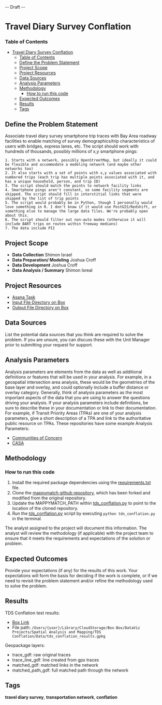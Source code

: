 -- Draft --
# Travel Diary Survey Conflation

### Table of Contents

- [Travel Diary Survey Conflation](#travel-diary-survey-conflation)
    - [Table of Contents](#table-of-contents)
  - [Define the Problem Statement](#define-the-problem-statement)
  - [Project Scope](#project-scope)
  - [Project Resources](#project-resources)
  - [Data Sources](#data-sources)
  - [Analysis Parameters](#analysis-parameters)
  - [Methodology](#methodology)
    - [How to run this code](#how-to-run-this-code)
  - [Expected Outcomes](#expected-outcomes)
  - [Results](#results)
  - [Tags](#tags)

## Define the Problem Statement

Associate travel diary survey smartphone trip traces with Bay Area roadway facilities to enable matching of survey demographics/trip characteristics of users with bridges, express lanes, etc. The script should work with hundreds of thousands, possibly millions of x,y smartphone pings:

    1. Starts with a network, possibly OpenStreetMap, but ideally it could be flexible and accommodate a modeling network (and maybe other networks too)
    2. It also starts with a set of points with x,y values associated with numbered trips (each trip has multiple points associated with it, and has a unique household, person, and trip ID)
    3. The script should match the points to network facility links
    4. Smartphone pings aren't constant, so some facility segments are skipped. The script should fill in interstitial links that were skipped by the list of trip points
    5. The script would probably be in Python, though I personally would love something in R. I don't know if it would use PostGIS/Redshift, or something else to manage the large data files. We're probably open about this.
    6. The script should filter out non-auto modes (otherwise it will include BART trips on routes within freeway medians)
    7. The data include PII

## Project Scope

- **Data Collection** Shimon Israel
- **Data Preparation/ Modeling**  Joshua Croff
- **Data Development**  Joshua Croff
- **Data Analysis / Summary**  Shimon Isreal 

## Project Resources

- [Asana Task](https://app.asana.com/0/304776046055605/1206835675432259/f)
- [Input File Directory on Box](https://mtcdrive.box.com/s/igest7sgigyt24rexyobsbdgr7vrl5ei)
- [Output File Directory on Box](https://mtcdrive.box.com/s/5zo8d8ytesqaqya23os543wkdf29ksfr)

## Data Sources

List the potential data sources that you think are required to solve the problem. If you are unsure, you can discuss these with the Unit Manager prior to submitting your request for support.

## Analysis Parameters

Analysis parameters are elements from the data as well as additional definitions or features that will be used in your analysis. For example, in a geospatial intersection area analysis, these would be the geometries of the base layer and overlay, and could optionally include a buffer distance or overlay category. Generally, think of analysis parameters as the most important aspects of the data that you are using to answer the questions driving your analysis. If your analysis parameters include definitions, be sure to describe these in your documentation or link to their documentation. For example, if Transit Priority Areas (TPAs) are one of your analysis parameters, give a short description of a TPA and link to the authoritative public resource on TPAs. These repositories have some example Analysis Parameters:

- [Communities of Concern](https://github.com/BayAreaMetro/Spatial-Analysis-Mapping-Projects/tree/master/Project-Documentation/Communities-of-Concern)
- [CASA](https://github.com/BayAreaMetro/Spatial-Analysis-Mapping-Projects/tree/master/Project-Documentation/CASA)

## Methodology

### How to run this code

1. Install the required package dependencies using the [requirements.txt](requirements/requirements.txt) file.
2. Clone the [mappymatch github repository](https://github.com/BayAreaMetro/mappymatch), which has been forked and modified from the original repository.
3. Update the MAPPYMATCH_PATH within [tds_conflation.py](tds_conflation.py#L13) to point to the location of the cloned repository.
4. Run the [tds_conflation.py](tds_conflation.py) script by executing `python tds_conflation.py` in the terminal.

The analyst assigned to the project will document this information. The analyst will review the methodology (if applicable) with the project team to ensure that it meets the requirements and expectations of the solution or problem.

## Expected Outcomes

Provide your expectations (if any) for the results of this work. Your expectations will form the basis for deciding if the work is complete, or if we need to revisit the problem statement and/or refine the methodology used to solve the problem.

## Results

TDS Conflation test results: 
- [Box Link](https://mtcdrive.box.com/s/9vbcd3l6w2kcwo20b1t15j8qic668jkj)
- File path: `/Users/{user}/Library/CloudStorage/Box-Box/DataViz Projects/Spatial Analysis and Mapping/TDS Conflation/Data/tds_conflation_results.gpkg`

Geopackage layers:
- trace_gdf: raw original traces
- trace_line_gdf: line created from gps traces
- matched_gdf: matched links in the network
- matched_path_gdf: full matched path through the network

## Tags

**travel diary survey**, **transportation network**, **conflation**